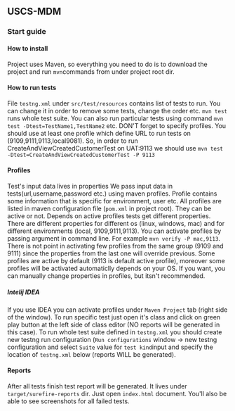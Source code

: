 ## USCS-MDM
### Start guide
#### How to install

Project uses Maven, so everything you need to do is to download the project and run `mvn`commands from under project root dir.
#### How to run tests
File `testng.xml` under `src/test/resources` contains list of tests to run. You can change it in order to remove some tests, change the order etc.
`mvn test` runs whole test suite. You can also run particular tests using command `mvn test -Dtest=TestName1,TestName2` etc.
DON'T forget to specify profiles. You should use at least one profile which define URL to run tests on (9109,9111,9113,local9081). So, in order to run CreateAndViewCreatedCustomerTest on UAT:9113 we should use `mvn test -Dtest=CreateAndViewCreatedCustomerTest -P 9113`
#### Profiles
Test's input data lives in properties
We pass input data in tests(url,username,password etc.) using maven profiles.
Profile contains some information that is specific for environment, user etc.
All profiles are listed in maven configuration file (`pom.xml` in project root). They can be active or not. Depends on active profiles tests get different properties.
There are different properties for different os (linux, windows, mac) and for different environments (local, 9109,9111,9113).
You can activate profiles by passing argument in command line. For example `mvn verify -P mac,9113`. There is not point in activating few profiles from the same group (9109 and 9111) since the properties from the last one will override previous.
Some profiles are active by default (9113 is default active profile), moreover some profiles will be activated automaticlly depends on your OS.
If you want, you can manually change properties in profiles, but itsn't recommended.
##### Intelij IDEA
If you use IDEA you can activate profiles under `Maven Project` tab (right side of the window).
To run specific test just open it's class and click on green play button at the left side of class editor (NO reports will be generated in this case).
To run whole test suite defined in `testng.xml` you should create new testng run configuration (`Run configurations` window -> new testng configuration and select `Suite` value for `test kind`input and specify the location of `testng.xml` below (reports WILL be generated).
#### Reports
After all tests finish test report will be generated. It lives under `target/surefire-reports` dir. Just open `index.html` document. You'll also be able to see screenshots for all failed tests.
